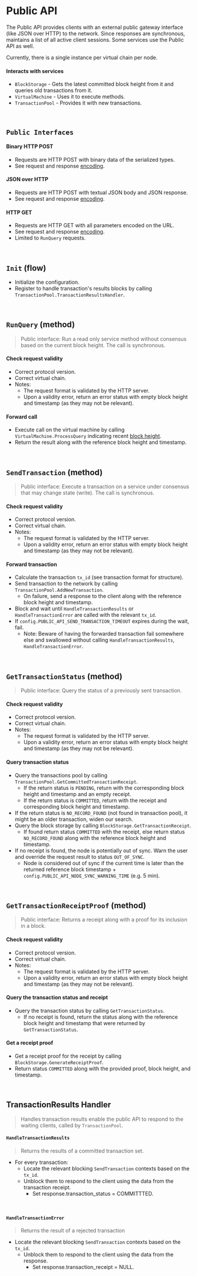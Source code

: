 # Public API

The Public API provides clients with an external public gateway interface (like JSON over HTTP) to the network. Since responses are synchronous, maintains a list of all active client sessions. Some services use the Public API as well.

Currently, there is a single instance per virtual chain per node.

#### Interacts with services

* `BlockStorage` - Gets the latest committed block height from it and queries old transactions from it.
* `VirtualMachine` - Uses it to execute methods.
* `TransactionPool` - Provides it with new transactions.

&nbsp;
## `Public Interfaces`

#### Binary HTTP POST
* Requests are HTTP POST with binary data of the serialized types.
* See request and response [encoding](../../encoding/client/binary-over-http.md).

#### JSON over HTTP
* Requests are HTTP POST with textual JSON body and JSON response.
* See request and response [encoding](../../encoding/client/json-over-http.md).

#### HTTP GET
* Requests are HTTP GET with all parameters encoded on the URL.
* See request and response [encoding](../../encoding/client/http-get.md).
* Limited to `RunQuery` requests.

&nbsp;
## `Init` (flow)

* Initialize the configuration.
* Register to handle transaction's results blocks by calling `TransactionPool.TransactionResultsHandler`.

&nbsp;
## `RunQuery` (method)

> Public interface: Run a read only service method without consensus based on the current block height. The call is synchronous.

#### Check request validity
* Correct protocol version.
* Correct virtual chain.
* Notes: 
  * The request format is validated by the HTTP server.
  * Upon a validity error, return an error status with empty block height and timestamp (as they may not be relevant).

#### Forward call
* Execute call on the virtual machine by calling `VirtualMachine.ProcessQuery` indicating recent [block height](../../terminology.md).
* Return the result along with the reference block height and timestamp.

&nbsp;
## `SendTransaction` (method)

> Public interface: Execute a transaction on a service under consensus that may change state (write). The call is synchronous.

#### Check request validity
* Correct protocol version.
* Correct virtual chain.
* Notes: 
  * The request format is validated by the HTTP server.
  * Upon a validity error, return an error status with empty block height and timestamp (as they may not be relevant).
  
#### Forward transaction
* Calculate the transaction `tx_id` (see transaction format for structure).
* Send transaction to the network by calling `TransactionPool.AddNewTransaction`.
  * On failure, send a response to the client along with the reference block height and timestamp.
* Block and wait until `HandleTransactionResults` or `HandleTransactionError` are called with the relevant `tx_id`.
* If `config.PUBLIC_API_SEND_TRANSACTION_TIMEOUT` expires during the wait, fail.
  * Note: Beware of having the forwarded transaction fail somewhere else and swallowed without calling `HandleTransactionResults`, `HandleTransactionError`.

&nbsp;
## `GetTransactionStatus` (method)

> Public interface: Query the status of a previously sent transaction.

#### Check request validity
* Correct protocol version.
* Correct virtual chain.
* Notes: 
  * The request format is validated by the HTTP server.
  * Upon a validity error, return an error status with empty block height and timestamp (as they may not be relevant).

#### Query transaction status
* Query the transactions pool by calling `TransactionPool.GetCommittedTransactionReceipt`.
  * If the return status is `PENDING`, return with the corresponding block height and timestamp and an empty receipt.
  * If the return status is `COMMITTED`, return with the receipt and corresponding block height and timestamp. 
* If the return status is `NO_RECORD_FOUND` (not found in transaction pool), it might be an older transaction, widen our search.
* Query the block storage by calling `BlockStorage.GetTransactionReceipt`.
  * If found return status `COMMITTED` with the receipt, else return status `NO_RECORD_FOUND` along with the reference block height and timestamp.
* If no receipt is found, the node is potentially out of sync. Warn the user and override the request result to status `OUT_OF_SYNC`.
  * Node is considered out of sync if the current time is later than the returned reference block timestamp + `config.PUBLIC_API_NODE_SYNC_WARNING_TIME` (e.g. 5 min).

&nbsp;
## `GetTransactionReceiptProof` (method)
<!-- TODO: consider providing the receipt as an input -->

> Public interface: Returns a receipt along with a proof for its inclusion in a block.

#### Check request validity
* Correct protocol version.
* Correct virtual chain.
* Notes: 
  * The request format is validated by the HTTP server.
  * Upon a validity error, return an error status with empty block height and timestamp (as they may not be relevant).

#### Query the transaction status and receipt
* Query the transaction status by calling `GetTransactionStatus`.
  * If no receipt is found, return the status along with the reference block height and timestamp that were returned by `GetTransactionStatus`. 

#### Get a receipt proof
* Get a receipt proof for the receipt by calling `BlockStorage.GenerateReceiptProof`.
* Return status `COMMITTED` along with the provided proof, block height, and timestamp.

&nbsp;
## TransactionResults Handler

> Handles transaction results enable the public API to respond to the waiting clients, called by `TransactionPool`. 

#### `HandleTransactionResults`
> Returns the results of a committed transaction set.
* For every transaction:
  * Locate the relevant blocking `SendTransaction` contexts based on the `tx_id`.
  * Unblock them to respond to the client using the data from the transaction receipt.
    * Set response.transaction_status = COMMITTTED. 

&nbsp;
#### `HandleTransactionError`
> Returns the result of a rejected transaction
* Locate the relevant blocking `SendTransaction` contexts based on the `tx_id`.
  * Unblock them to respond to the client using the data from the response.
    * Set response.transaction_receipt = NULL.
